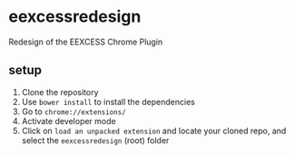 # eexcessredesign
Redesign of the EEXCESS Chrome Plugin

## setup
1. Clone the repository
2. Use `bower install` to install the dependencies
3. Go to `chrome://extensions/`
4. Activate developer mode
5. Click on  `load an unpacked extension` and locate your cloned repo, and select the `eexcessredesign` (root) folder